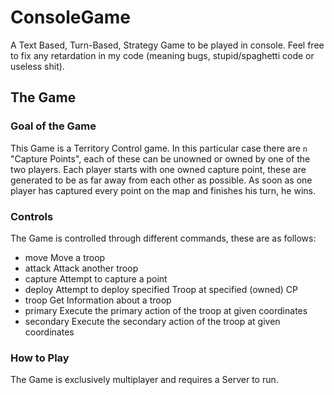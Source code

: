 # ConsoleGame
A Text Based, Turn-Based, Strategy Game to be played in console. Feel free to fix any retardation
in my code (meaning bugs, stupid/spaghetti code or useless shit).

## The Game
### Goal of the Game
This Game is a Territory Control game. In this particular case there are `n` "Capture Points",
each of these can be unowned or owned by one of the two players. Each player starts with one
owned capture point, these are generated to be as far away from each other as possible.
As soon as one player has captured every point on the map and finishes his turn, he wins.

### Controls
The Game is controlled through different commands, these are as follows:

* move      <origin-coords>   <destination-coords> Move a troop
* attack    <attacker-coords> <defender-coords>    Attack another troop
* capture   <attacker-coords> <cp-coords>          Attempt to capture a point
* deploy    <deploy-coords>   <troop-name>         Attempt to deploy specified Troop at specified (owned) CP
* troop     <troop-coords>                         Get Information about a troop
* primary   <troop-coords>                         Execute the primary action of the troop at given coordinates
* secondary <troop-coords>                         Execute the secondary action of the troop at given coordinates

### How to Play
The Game is exclusively multiplayer and requires a Server to run.